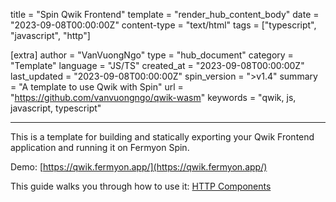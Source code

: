 title = "Spin Qwik Frontend"
template = "render_hub_content_body"
date = "2023-09-08T00:00:00Z"
content-type = "text/html"
tags = ["typescript", "javascript", "http"]

[extra]
author = "VanVuongNgo"
type = "hub_document"
category = "Template"
language = "JS/TS"
created_at = "2023-09-08T00:00:00Z"
last_updated = "2023-09-08T00:00:00Z"
spin_version = ">v1.4"
summary = "A template to use Qwik with Spin"
url = "https://github.com/vanvuongngo/qwik-wasm"
keywords = "qwik, js, javascript, typescript"

---

This is a template for building and statically exporting your Qwik Frontend application and running it on Fermyon Spin.

Demo: [https://qwik.fermyon.app/](https://qwik.fermyon.app/)

This guide walks you through how to use it: [HTTP Components](https://developer.fermyon.com/spin/javascript-components#http-components)
